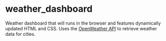 # weather_dashboard
Weather dashboard that will runs in the browser and features dynamically updated HTML and CSS.  Uses the [OpenWeather API](https://openweathermap.org/api) to retrieve weather data for cities. 


